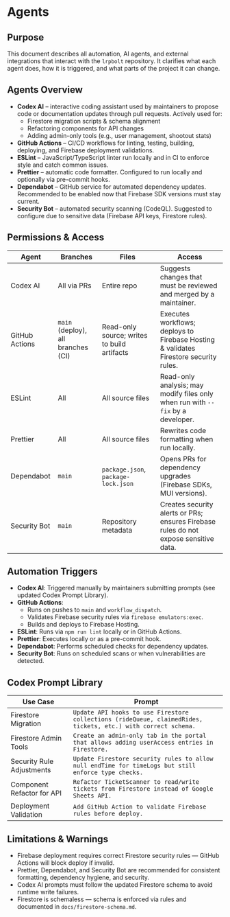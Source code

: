 # Agents

## Purpose
This document describes all automation, AI agents, and external integrations that interact with the `lrpbolt` repository. It clarifies what each agent does, how it is triggered, and what parts of the project it can change.

## Agents Overview

- **Codex AI** – interactive coding assistant used by maintainers to propose code or documentation updates through pull requests. Actively used for:
  - Firestore migration scripts & schema alignment
  - Refactoring components for API changes
  - Adding admin-only tools (e.g., user management, shootout stats)
- **GitHub Actions** – CI/CD workflows for linting, testing, building, deploying, and Firebase deployment validations.
- **ESLint** – JavaScript/TypeScript linter run locally and in CI to enforce style and catch common issues.
- **Prettier** – automatic code formatter. Configured to run locally and optionally via pre-commit hooks.
- **Dependabot** – GitHub service for automated dependency updates. Recommended to be enabled now that Firebase SDK versions must stay current.
- **Security Bot** – automated security scanning (CodeQL). Suggested to configure due to sensitive data (Firebase API keys, Firestore rules).

## Permissions & Access

| Agent          | Branches                           | Files                                       | Access                                                                                  |
| -------------- | ---------------------------------- | ------------------------------------------- | --------------------------------------------------------------------------------------- |
| Codex AI       | All via PRs                        | Entire repo                                 | Suggests changes that must be reviewed and merged by a maintainer.                      |
| GitHub Actions | `main` (deploy), all branches (CI) | Read-only source; writes to build artifacts | Executes workflows; deploys to Firebase Hosting & validates Firestore security rules.   |
| ESLint         | All                                | All source files                            | Read-only analysis; may modify files only when run with `--fix` by a developer.         |
| Prettier       | All                                | All source files                            | Rewrites code formatting when run locally.                                              |
| Dependabot     | `main`                             | `package.json`, `package-lock.json`         | Opens PRs for dependency upgrades (Firebase SDKs, MUI versions).                        |
| Security Bot   | `main`                             | Repository metadata                         | Creates security alerts or PRs; ensures Firebase rules do not expose sensitive data.    |

## Automation Triggers

- **Codex AI**: Triggered manually by maintainers submitting prompts (see updated Codex Prompt Library).
- **GitHub Actions**:
  - Runs on pushes to `main` and `workflow_dispatch`.
  - Validates Firebase security rules via `firebase emulators:exec`.
  - Builds and deploys to Firebase Hosting.
- **ESLint**: Runs via `npm run lint` locally or in GitHub Actions.
- **Prettier**: Executes locally or as a pre-commit hook.
- **Dependabot**: Performs scheduled checks for dependency updates.
- **Security Bot**: Runs on scheduled scans or when vulnerabilities are detected.

## Codex Prompt Library

| Use Case                      | Prompt                                                                                                      |
| ----------------------------- | ---------------------------------------------------------------------------------------------------------- |
| Firestore Migration           | `Update API hooks to use Firestore collections (rideQueue, claimedRides, tickets, etc.) with correct schema.` |
| Firestore Admin Tools         | `Create an admin-only tab in the portal that allows adding userAccess entries in Firestore.`               |
| Security Rule Adjustments     | `Update Firestore security rules to allow null endTime for timeLogs but still enforce type checks.`        |
| Component Refactor for API    | `Refactor TicketScanner to read/write tickets from Firestore instead of Google Sheets API.`                 |
| Deployment Validation         | `Add GitHub Action to validate Firebase rules before deploy.`                                              |

## Limitations & Warnings

- Firebase deployment requires correct Firestore security rules — GitHub Actions will block deploy if invalid.
- Prettier, Dependabot, and Security Bot are recommended for consistent formatting, dependency hygiene, and security.
- Codex AI prompts must follow the updated Firestore schema to avoid runtime write failures.
- Firestore is schemaless — schema is enforced via rules and documented in `docs/firestore-schema.md`.  
